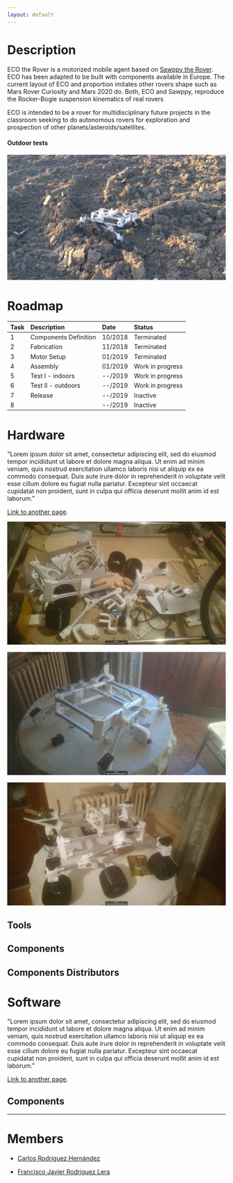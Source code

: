 ```yaml
---
layout: default
---
```



# Description

ECO the Rover is a motorized mobile agent based on [Sawppy the Rover](https://hackaday.io/project/158208-sawppy-the-rover). 
ECO has been adapted to be built with components available in Europe. 
The current layout of ECO and proportion imitates other rovers shape such as Mars Rover Curiosity and Mars 2020 do. Both, 
ECO and Sawppy, reproduce the Rocker-Bogie suspension kinematics of real rovers

ECO is intended to be a rover for multidisciplinary future projects in the classroom seeking to do autonomous rovers for exploration and prospection of other planets/asteroids/satellites. 



#### Outdoor tests

[![ECO Test 1](https://raw.githubusercontent.com/ecotrv-unileon/ecotrv-unileon.github.io/master/assets/images/RoverTest2.jpg)](https://youtu.be/qS9-J2hv6ew)


# Roadmap

| Task          | Description           | Date     | Status     |
|:--------------|:----------------------|:---------|:-----------|
| 1             | Components Definition | 10/2018  | Terminated |
| 2             | Fabrication           | 11/2018  | Terminated |
| 3             | Motor Setup           | 01/2019  | Terminated    |
| 4             | Assembly              | 01/2019  | Work in progress    |
| 5             | Test I - indoors      | --/2019  | Work in progress   |
| 6             | Test II - outdoors    | --/2019  | Work in progress   |
| 7             | Release               | --/2019  | Inactive   |
| 8             |                       | --/2019  | Inactive   |


# Hardware

"Lorem ipsum dolor sit amet, consectetur adipiscing elit, sed do eiusmod tempor incididunt ut labore et dolore magna aliqua. Ut enim ad minim veniam, quis nostrud exercitation ullamco laboris nisi ut aliquip ex ea commodo consequat. Duis aute irure dolor in reprehenderit in voluptate velit esse cillum dolore eu fugiat nulla pariatur. Excepteur sint occaecat cupidatat non proident, sunt in culpa qui officia deserunt mollit anim id est laborum."

[Link to another page](./hardware.html).

![Step 1](https://raw.githubusercontent.com/ecotrv-unileon/ecotrv-unileon.github.io/master/assets/images/1wm.png)

![Step 2](https://raw.githubusercontent.com/ecotrv-unileon/ecotrv-unileon.github.io/master/assets/images/2wm.png)

![Step 3](https://raw.githubusercontent.com/ecotrv-unileon/ecotrv-unileon.github.io/master/assets/images/3wm.png)


## Tools

## Components

## Components Distributors

# Software

"Lorem ipsum dolor sit amet, consectetur adipiscing elit, sed do eiusmod tempor incididunt ut labore et dolore magna aliqua. Ut enim ad minim veniam, quis nostrud exercitation ullamco laboris nisi ut aliquip ex ea commodo consequat. Duis aute irure dolor in reprehenderit in voluptate velit esse cillum dolore eu fugiat nulla pariatur. Excepteur sint occaecat cupidatat non proident, sunt in culpa qui officia deserunt mollit anim id est laborum."

[Link to another page](./software.html).

## Components

* * *

# Members

* [Carlos Rodríguez Hernández](https://www.linkedin.com/in/carlos-rodr%C3%ADguez-48064063/)

* [Francisco Javier Rodriguez Lera](http://robotica.unileon.es/lera/)
